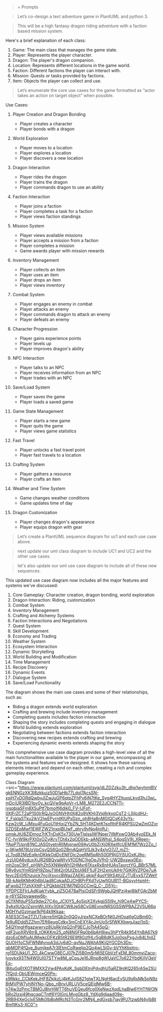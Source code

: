 > = Prompts

>Let’s co-design a text adventure game in PlantUML and python 3.​​​​​​​​​​​​​​​​

>This will be a high fantasy dragon riding adventure with a faction based mission system​​​​​​​​​​​​​​​​.


Here's a brief explanation of each class:

1. Game: The main class that manages the game state.
2. Player: Represents the player character.
3. Dragon: The player's dragon companion.
4. Location: Represents different locations in the game world.
5. Faction: Different factions the player can interact with.
6. Mission: Quests or tasks provided by factions.
7. Item: Objects the player can collect and use.

> Let’s enumerate the core use cases for the game​​​​​​​​​​​​​​​​ formatted as “actor takes an action on target object” when possible​​​​​​​​​​​​​​​​.

Use Cases:

1. Player Creation and Dragon Bonding
   - Player creates a character
   - Player bonds with a dragon

2. World Exploration
   - Player moves to a location
   - Player explores a location
   - Player discovers a new location

3. Dragon Interaction
   - Player rides the dragon
   - Player trains the dragon
   - Player commands dragon to use an ability

4. Faction Interaction
   - Player joins a faction
   - Player completes a task for a faction
   - Player views faction standings

5. Mission System
   - Player views available missions
   - Player accepts a mission from a faction
   - Player completes a mission
   - Game awards player with mission rewards

6. Inventory Management
   - Player collects an item
   - Player uses an item
   - Player drops an item
   - Player views inventory

7. Combat System
   - Player engages an enemy in combat
   - Player attacks an enemy
   - Player commands dragon to attack an enemy
   - Player defeats an enemy

8. Character Progression
   - Player gains experience points
   - Player levels up
   - Player improves dragon's ability

9. NPC Interaction
   - Player talks to an NPC
   - Player receives information from an NPC
   - Player trades with an NPC

10. Save/Load System
    - Player saves the game
    - Player loads a saved game

11. Game State Management
    - Player starts a new game
    - Player quits the game
    - Player views game statistics

12. Fast Travel
    - Player unlocks a fast travel point
    - Player fast travels to a location

13. Crafting System
    - Player gathers a resource
    - Player crafts an item

14. Weather and Time System
    - Game changes weather conditions
    - Game updates time of day

15. Dragon Customization
    - Player changes dragon's appearance
    - Player equips dragon with gear

> Let’s create a PlantUML sequence diagram for uc1​​ and each use case above.

> next update our uml class diagram to include UC1 and UC2​​​​​ and the other use cases.

> let's also update our uml use case diagram to include all of these new sequences.

This updated use case diagram now includes all the major features and systems we've discussed:

1. Core Gameplay: Character creation, dragon bonding, world exploration
2. Dragon Interaction: Riding, customization
3. Combat System
4. Inventory Management
5. Crafting and Alchemy Systems
6. Faction Interactions and Negotiations
7. Quest System
8. Skill Development
9. Economy and Trading
10. Weather System
11. Ecosystem Interaction
12. Dynamic Storytelling
13. World Building and Modification
14. Time Management
15. Recipe Discovery
16. Dynamic Events
17. Dialogue System
18. Save/Load Functionality

The diagram shows the main use cases and some of their relationships, such as:
- Riding a dragon extends world exploration
- Crafting and brewing include inventory management
- Completing quests includes faction interaction
- Shaping the story includes completing quests and engaging in dialogue
- World building extends exploration
- Negotiating between factions extends faction interaction
- Discovering new recipes extends crafting and brewing
- Experiencing dynamic events extends shaping the story

This comprehensive use case diagram provides a high-level view of all the main functionalities available to the player in our game, encompassing all the systems and features we've designed. It shows how these various elements interact and depend on each other, creating a rich and complex gameplay experience.

Class Diagram <src="https://www.plantuml.com/plantuml/svg/dLZDZzku3h_dhp1wyhmtBVgkENNGzXK3l8zkkuiz50D1aHb77LdoI7AcsSN-xsjH7yDORdQwbyJIZwJuGP6qtpZFhPy6jN7tKe_Syg4HYZjtuxsLkyd3hJ3wi_mDcjUR3IBD1pv0y_kcQVw9pAoVr-rLM8_M272E2JCCN7Tj-jyspbiaSFm8X5uPtf7bmoIfj6dik0_FV-IJFof-0XlFrZCT2aP1S0IrRQJsOGNVHh0Ij82o9VKHj3Vsj6rkyoCgT2-LSjlcdHJ-Y_FsklaSTku2jkV2IwEPyrntKlUPxDzn_ph8Ha8nMGlQCsK43yYs-Kzw2cW_IJMxu4FuGoU1tHixi2YbZN_5HT4KDetK1sofIhlFR4KPSU2wZmOZvrSZDSEpMwf1EWFZW21nxplBUwF_qhry9vNq4jniftJ-omskJtU8ZIDmoz7rKTnDsK5x730UwTlqlssIW1Nper7iIMfxwO3Ab4yoEEk_NFC-fyrW9krPXt0xOZvjKrvTDt4x2qODEkb-aANSWhsI_S4pgSV9j_XReen-YApP7Upn81NCJASGtyetnRIIMojnwi09AyU0bZrXj0RXeIlfcUEM1M7Wz2Zo_ly-liKjwM78UxVpCsvQS6Qo0ZBmAQqHV0Jk3y4xlyO7J7_mZ1-vL7od82MzEqlknDKkkOdDcENFDjc2oeRM5pRh50DPRjGYi5UOxKJ9o-JrzUj0A6vduxXjJR26BQyiaWtyVfODNC1tgOeJVfh0-UW2Bxswx0Ep-mh2osC9rF_pHWhZh5XNWeWh12HMxr61XsxRx8nHUAsTaxrctYG_BBr57MLDRy6vjcYmRShPI9ZbiuTW42r0fJIZbUi9EF1lJF2H2xmUkIHr7GlKRVZPDe7uAfevc2EiGfEhzuick7ncjXsvccBWazZAEKLgkipF4uoY9XS4tUZJTUEvxS7ZWeYSB-kAk6KMnKh6bUad8CqkaADJCHBPrPXdTvUwfjGUB1T-BGsyvHsmH-aFwxb2T7zhXXttP-LPQkbbI2E1M7NDGCCmQ_C-_D5Yc-YPDPCEFIrLAdKiakYvbk_ziZ5O478aPIsiOdSFr9WgbJQHPzj4wj8lkFOArZbMa-r6YSDipvawew6b-gCfXNfduP55z9dw27C4o_JCXlY5_4o5joX2XvkgjjS5l9v_hj9Ce4wPYC5-3yAxIlUQcIZsinnWLIilXv3Gt4CW8Je58CyG8EvnpNRSGSSWPBAZ2V5U66qM0HYulGzjmae1kP64k9Kkaa-A5ES3C5w2TZUTokrre5HQb2n0QGyJrpxNCXeBOrNt0JHOxatIgOzBm60-1e9uRDdd5ZZhm7Eft6eugCdkv3mCnEXY4cJmUo5rSfWKXbwgJiazi1qS-54QYmgHfgazwwrvz8UsRkVqQ2nP9ECJoTtA45pQ-vdF2upXRV6trB_tOKKKm25_pN8N0FRq0b6bAH9ieu3hPYR4k954YnBA67k9dzoEoDM1uAUMwkcDFKzB5tR26E9f8GzfHLr5gB8dK5Jo0qsPxgJv84LfniIZQUOH1oC5jFWNMynoA3dJy6dO-qvNuJWAhA9KiQYGCDh3Dx-qbMOP4fQve_8umjkeA7r3IEtmCoRweljq2Qo4wL5iGy-bVYhKbptro-rg1SDUkkU1_ZO_4kCwwO8ECJ07hZi5B0m5rMi5EGbVzFxEM_80mmviZacq-Ivoykx93TN4W0UI07STYw8M_gCpsJe16JRnp8gWUaVC7o622YbdKiIVj3eVEo-IBjtuGqEtXOT9MXX2Vw4PAxKdK_SgbDEtnjPdydhU5aRZ9nlKQ265rASe2SU7fQrd-ObUEWjmceQ0Pn-s9Rkkc_CCkKekJHF8ZkjkzLi4kKJulS821gIwTXLNgH8acEvSU9sRsMk5pN9zBtMVPW7yhlNYNo-Qbo_nBnvURLUV5ceQEjdMw6B-h74w3zPmcTBMOJ8hrHWTT6huVEQeu6fcg0XeNwzXqdLhaBIw6YHTfWONbRo2Izsj49hqcqqCTntf6Y0lGnLMvgGbz8_YdXg9djaad09e-2RB94XeGclxE5Mk0lbBpMRcN3TcGnr2MN4_edGxsb7jay9PJ7tzwbN4yIbBtBm1tKs3-XC0">
